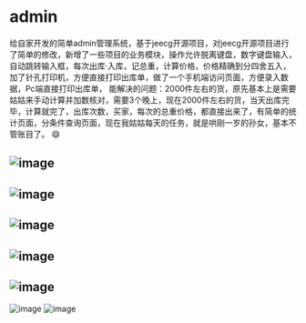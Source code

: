 # admin
给自家开发的简单admin管理系统，基于jeecg开源项目，对jeecg开源项目进行了简单的修改，新增了一些项目的业务模块，操作允许脱离键盘，数字键盘输入，自动跳转输入框，每次出库·入库，记总重，计算价格，价格精确到分四舍五入，加了针孔打印机，方便直接打印出库单，做了一个手机端访问页面，方便录入数据，Pc端直接打印出库单，
能解决的问题：2000件左右的货，原先基本上是需要姑姑来手动计算并加数核对，需要3个晚上，现在2000件左右的货，当天出库完毕，计算就完了，出库次数，买家，每次的总重价格，都直接出来了，有简单的统计页面，分条件查询页面，现在我姑姑每天的任务，就是哄刚一岁的孙女，基本不管账目了。 😄

![image](https://github.com/JunqiangYang/admin/blob/master/doc/1.png)
---
![image](https://github.com/JunqiangYang/admin/blob/master/doc/2.png)
---
![image](https://github.com/JunqiangYang/admin/blob/master/doc/3.png)
---
![image](https://github.com/JunqiangYang/admin/blob/master/doc/4.png)
---
![image](https://github.com/JunqiangYang/admin/blob/master/doc/5.png)
---
![image](https://github.com/JunqiangYang/admin/blob/master/doc/6.png)
![image](https://github.com/JunqiangYang/admin/blob/master/doc/7.png)

